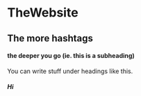 # TheWebsite
## The more hashtags
#### the deeper you go (ie. this is a subheading)
You can write stuff under headings like this.
##### Hi
